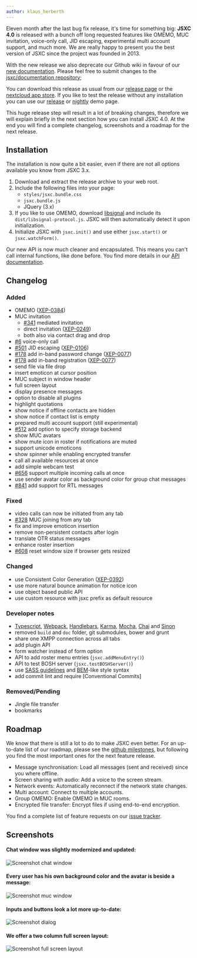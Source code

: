 ```yaml
---
author: klaus_herberth
---
```


Eleven month after the last bug fix release, it's time for something big: 
**JSXC 4.0** is released with a bunch off
long requested features like OMEMO, MUC invitation, voice-only call, JID
escaping, experimental multi account support, and much more. We are really happy
to present you the best version of JSXC since the project was founded in 2013.

With the new release we also deprecate our Github wiki in favour of our [new documentation](https://jsxc.readthedocs.io).
Please feel free to submit changes to the [jsxc/documentation repository](https://github.com/jsxc/documentation);

You can download this release as usual from our [release page](https://github.com/jsxc/jsxc/releases)
or the [nextcloud app store](https://apps.nextcloud.com/apps/ojsxc). If you like to test the release
without any installation you can use our [release](https://www.jsxc.org/example/) or
[nightly](https://www.jsxc.org/example-nightly/) demo page.

This huge release step will result in a lot of breaking changes, therefore we
will explain briefly in the next section how you can install JSXC 4.0. At the end you
will find a complete changelog, screenshots and a roadmap for the next release.

## Installation
The installation is now quite a bit easier, even if there are not all options available you know from JSXC 3.x.

1. Download and extract the release archive to your web root.
2. Include the following files into your page:
   - `styles/jsxc.bundle.css`
   - `jsxc.bundle.js`
   - JQuery (3.x)
3. If you like to use OMEMO, download [libsignal] and include its `dist/libsignal-protocol.js`.
   JSXC will then automatically detect it upon initialization.
4. Initialize JSXC with `jsxc.init()` and use either `jsxc.start()` or `jsxc.watchForm()`.

Our new API is now much cleaner and encapsulated. This means you can't call
internal functions, like done before. You find more details in our
[API documentation](https://jsxc.readthedocs.io/en/latest/api.html).

## Changelog
### Added
- OMEMO ([XEP-0384])
- MUC invitation
    - [#341](https://github.com/jsxc/jsxc/issues/341) mediated invitation
    - direct invitation ([XEP-0249])
    - both also via contact drag and drop
- [#6](https://github.com/jsxc/jsxc/issues/6) voice-only call
- [#501](https://github.com/jsxc/jsxc/issues/501) JID escaping ([XEP-0106])
- [#178](https://github.com/jsxc/jsxc/issues/178) add in-band password change ([XEP-0077])
- [#178](https://github.com/jsxc/jsxc/issues/178) add in-band registration ([XEP-0077])
- send file via file drop
- insert emoticon at cursor position
- MUC subject in window header
- full screen layout
- display presence messages
- option to disable all plugins
- highlight quotations
- show notice if offline contacts are hidden
- show notice if contact list is empty
- prepared multi account support (still experimental)
- [#512](https://github.com/jsxc/jsxc/issues/512) add option to specify storage backend
- show MUC avatars
- show mute icon in roster if notifications are muted
- support unicode emoticons
- show spinner while enabling encrypted transfer
- call all available resources at once
- add simple webcam test
- [#656](https://github.com/jsxc/jsxc/issues/656) support multiple incoming calls at once
- use sender avatar color as background color for group chat messages
- [#841](https://github.com/jsxc/jsxc/issues/841) add support for RTL messages

### Fixed
- video calls can now be initiated from any tab
- [#328](https://github.com/jsxc/jsxc/issues/328) MUC joining from any tab
- fix and improve emoticon insertion
- remove non-persistent contacts after login
- translate OTR status messages
- enhance roster insertion
- [#608](https://github.com/jsxc/jsxc/issues/608) reset window size if browser gets resized

### Changed
- use Consistent Color Generation ([XEP-0392])
- use more natural bounce animation for notice icon
- use object based public API
- use custom resource with jsxc prefix as default resource

### Developer notes
- [Typescript], [Webpack], [Handlebars], [Karma], [Mocha], [Chai] and [Sinon]
- removed `build` and `doc` folder, git submodules, bower and grunt
- share one XMPP connection across all tabs
- add plugin API
- form watcher instead of form option
- API to add roster menu entries (`jsxc.addMenuEntry()`)
- API to test BOSH server (`jsxc.testBOSHServer()`)
- use [SASS guidelines] and [BEM]-like style syntax
- add commit lint and require [Conventional Commits]

### Removed/Pending
- Jingle file transfer
- bookmarks

## Roadmap
We know that there is still a lot to do to make JSXC even better. For an
up-to-date list of our roadmap, please see the [github milestones](https://github.com/jsxc/jsxc/milestone/14),
but following you find the most important ones for the next feature release.

- Message synchronisation: Load all messages (sent and received) since you where offline.
- Screen sharing with audio: Add a voice to the screen stream.
- Network events: Automatically reconnect if the network state changes.
- Multi account: Connect to multiple accounts.
- Group OMEMO: Enable OMEMO in MUC rooms.
- Encrypted file transfer: Encrypt files if using end-to-end encryption.

You find a complete list of feature requests on our [issue tracker](https://github.com/jsxc/jsxc/labels/enhancement).

## Screenshots
#### Chat window was slightly modernized and updated:
![Screenshot chat window]({{site.url}}/assets/v4.0.0/chat-window.png)

#### Every user has his own background color and the avatar is beside a message:
![Screenshot muc window]({{site.url}}/assets/v4.0.0/muc-window.png)

#### Inputs and buttons look a lot more up-to-date:
![Screenshot dialog]({{site.url}}/assets/v4.0.0/dialog.png)

#### We offer a two column full screen layout:
![Screenshot full screen layout]({{site.url}}/assets/v4.0.0/fullscreen-two-column.png)


[libsignal]: https://github.com/signalapp/libsignal-protocol-javascript
[SASS guidelines]: https://sass-guidelin.es
[BEM]: https://en.bem.info/methodology/
[Typescript]: http://www.typescriptlang.org
[Webpack]: https://webpack.js.org
[Handlebars]: https://handlebarsjs.com
[Karma]: http://karma-runner.github.io/2.0/index.html
[Mocha]: https://mochajs.org
[Chai]: https://www.chaijs.com
[Sinon]: https://sinonjs.org
[XEP-0392]: https://xmpp.org/extensions/xep-0392.html
[XEP-0077]: https://xmpp.org/extensions/xep-0077.html
[XEP-0106]: https://xmpp.org/extensions/xep-0106.html
[XEP-0249]: https://xmpp.org/extensions/xep-0249.html
[XEP-0384]: https://xmpp.org/extensions/xep-0384.html

